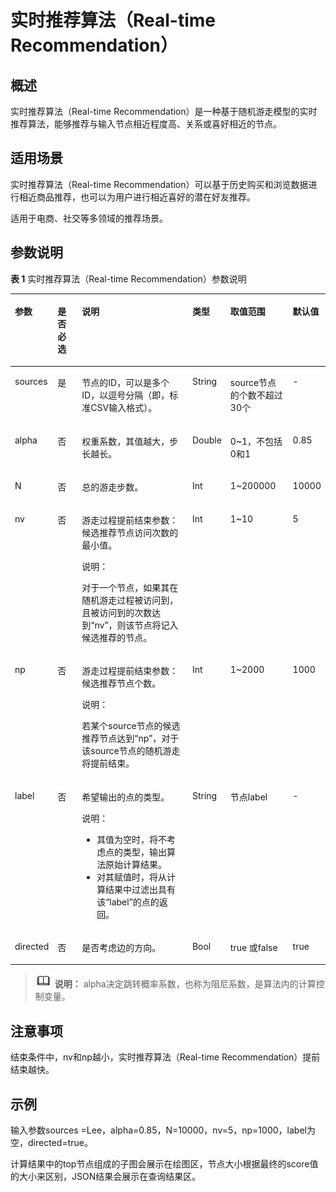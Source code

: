 # 实时推荐算法（Real-time Recommendation）<a name="ges_01_0047"></a>

## 概述<a name="section204471932366"></a>

实时推荐算法（Real-time Recommendation）是一种基于随机游走模型的实时推荐算法，能够推荐与输入节点相近程度高、关系或喜好相近的节点。

## 适用场景<a name="section3659039393823"></a>

实时推荐算法（Real-time Recommendation）可以基于历史购买和浏览数据进行相近商品推荐，也可以为用户进行相近喜好的潜在好友推荐。

适用于电商、社交等多领域的推荐场景。

## 参数说明<a name="section18154105319710"></a>

**表 1**  实时推荐算法（Real-time Recommendation）参数说明

<a name="table9438140783"></a>
<table><thead align="left"><tr id="row104385017818"><th class="cellrowborder" valign="top" width="9.525252525252524%" id="mcps1.2.7.1.1"><p id="p164384014819"><a name="p164384014819"></a><a name="p164384014819"></a>参数</p>
</th>
<th class="cellrowborder" valign="top" width="9.05050505050505%" id="mcps1.2.7.1.2"><p id="p143812016818"><a name="p143812016818"></a><a name="p143812016818"></a>是否必选</p>
</th>
<th class="cellrowborder" valign="top" width="43.04040404040404%" id="mcps1.2.7.1.3"><p id="p070711912812"><a name="p070711912812"></a><a name="p070711912812"></a>说明</p>
</th>
<th class="cellrowborder" valign="top" width="8.93939393939394%" id="mcps1.2.7.1.4"><p id="p82715505250"><a name="p82715505250"></a><a name="p82715505250"></a>类型</p>
</th>
<th class="cellrowborder" valign="top" width="21.363636363636363%" id="mcps1.2.7.1.5"><p id="p4438901986"><a name="p4438901986"></a><a name="p4438901986"></a>取值范围</p>
</th>
<th class="cellrowborder" valign="top" width="8.080808080808081%" id="mcps1.2.7.1.6"><p id="p59749194165124"><a name="p59749194165124"></a><a name="p59749194165124"></a>默认值</p>
</th>
</tr>
</thead>
<tbody><tr id="row7439180683"><td class="cellrowborder" valign="top" width="9.525252525252524%" headers="mcps1.2.7.1.1 "><p id="p167521433132020"><a name="p167521433132020"></a><a name="p167521433132020"></a>sources</p>
</td>
<td class="cellrowborder" valign="top" width="9.05050505050505%" headers="mcps1.2.7.1.2 "><p id="p17754134012201"><a name="p17754134012201"></a><a name="p17754134012201"></a>是</p>
</td>
<td class="cellrowborder" valign="top" width="43.04040404040404%" headers="mcps1.2.7.1.3 "><p id="p1398074842019"><a name="p1398074842019"></a><a name="p1398074842019"></a>节点的ID，可以是多个ID，以逗号分隔（即，标准CSV输入格式）。</p>
</td>
<td class="cellrowborder" valign="top" width="8.93939393939394%" headers="mcps1.2.7.1.4 "><p id="p192855017259"><a name="p192855017259"></a><a name="p192855017259"></a>String</p>
</td>
<td class="cellrowborder" valign="top" width="21.363636363636363%" headers="mcps1.2.7.1.5 "><p id="p18347182714232"><a name="p18347182714232"></a><a name="p18347182714232"></a>source节点的个数不超过30个</p>
</td>
<td class="cellrowborder" valign="top" width="8.080808080808081%" headers="mcps1.2.7.1.6 "><p id="p7846531165124"><a name="p7846531165124"></a><a name="p7846531165124"></a>-</p>
</td>
</tr>
<tr id="row1592512201673"><td class="cellrowborder" valign="top" width="9.525252525252524%" headers="mcps1.2.7.1.1 "><p id="p275213333204"><a name="p275213333204"></a><a name="p275213333204"></a>alpha</p>
</td>
<td class="cellrowborder" valign="top" width="9.05050505050505%" headers="mcps1.2.7.1.2 "><p id="p67544407208"><a name="p67544407208"></a><a name="p67544407208"></a>否</p>
</td>
<td class="cellrowborder" valign="top" width="43.04040404040404%" headers="mcps1.2.7.1.3 "><p id="p189801148182017"><a name="p189801148182017"></a><a name="p189801148182017"></a>权重系数，其值越大，步长越长。</p>
</td>
<td class="cellrowborder" valign="top" width="8.93939393939394%" headers="mcps1.2.7.1.4 "><p id="p228175072519"><a name="p228175072519"></a><a name="p228175072519"></a>Double</p>
</td>
<td class="cellrowborder" valign="top" width="21.363636363636363%" headers="mcps1.2.7.1.5 "><p id="p19950180162417"><a name="p19950180162417"></a><a name="p19950180162417"></a>0~1，不包括0和1</p>
</td>
<td class="cellrowborder" valign="top" width="8.080808080808081%" headers="mcps1.2.7.1.6 "><p id="p31589273165124"><a name="p31589273165124"></a><a name="p31589273165124"></a>0.85</p>
</td>
</tr>
<tr id="row1883311181175"><td class="cellrowborder" valign="top" width="9.525252525252524%" headers="mcps1.2.7.1.1 "><p id="p1375213337208"><a name="p1375213337208"></a><a name="p1375213337208"></a>N</p>
</td>
<td class="cellrowborder" valign="top" width="9.05050505050505%" headers="mcps1.2.7.1.2 "><p id="p1375484011202"><a name="p1375484011202"></a><a name="p1375484011202"></a>否</p>
</td>
<td class="cellrowborder" valign="top" width="43.04040404040404%" headers="mcps1.2.7.1.3 "><p id="p1398054852016"><a name="p1398054852016"></a><a name="p1398054852016"></a>总的游走步数。</p>
</td>
<td class="cellrowborder" valign="top" width="8.93939393939394%" headers="mcps1.2.7.1.4 "><p id="p528250182513"><a name="p528250182513"></a><a name="p528250182513"></a>Int</p>
</td>
<td class="cellrowborder" valign="top" width="21.363636363636363%" headers="mcps1.2.7.1.5 "><p id="p186981016142419"><a name="p186981016142419"></a><a name="p186981016142419"></a>1~200000</p>
</td>
<td class="cellrowborder" valign="top" width="8.080808080808081%" headers="mcps1.2.7.1.6 "><p id="p8594291165124"><a name="p8594291165124"></a><a name="p8594291165124"></a>10000</p>
</td>
</tr>
<tr id="row20365740191015"><td class="cellrowborder" valign="top" width="9.525252525252524%" headers="mcps1.2.7.1.1 "><p id="p97521333192010"><a name="p97521333192010"></a><a name="p97521333192010"></a>nv</p>
</td>
<td class="cellrowborder" valign="top" width="9.05050505050505%" headers="mcps1.2.7.1.2 "><p id="p137543409209"><a name="p137543409209"></a><a name="p137543409209"></a>否</p>
</td>
<td class="cellrowborder" valign="top" width="43.04040404040404%" headers="mcps1.2.7.1.3 "><p id="p5451359192727"><a name="p5451359192727"></a><a name="p5451359192727"></a>游走过程提前结束参数：候选推荐节点访问次数的最小值。</p>
<div class="note" id="note476272392727"><a name="note476272392727"></a><a name="note476272392727"></a><span class="notetitle"> 说明： </span><div class="notebody"><p id="p4523345092742"><a name="p4523345092742"></a><a name="p4523345092742"></a>对于一个节点，如果其在随机游走过程被访问到，且被访问到的次数达到<span class="parmname" id="parmname4979810192743"><a name="parmname4979810192743"></a><a name="parmname4979810192743"></a>“nv”</span>，则该节点将记入候选推荐的节点。</p>
</div></div>
</td>
<td class="cellrowborder" valign="top" width="8.93939393939394%" headers="mcps1.2.7.1.4 "><p id="p132805062513"><a name="p132805062513"></a><a name="p132805062513"></a>Int</p>
</td>
<td class="cellrowborder" valign="top" width="21.363636363636363%" headers="mcps1.2.7.1.5 "><p id="p11449161112417"><a name="p11449161112417"></a><a name="p11449161112417"></a>1~10</p>
</td>
<td class="cellrowborder" valign="top" width="8.080808080808081%" headers="mcps1.2.7.1.6 "><p id="p25048953165124"><a name="p25048953165124"></a><a name="p25048953165124"></a>5</p>
</td>
</tr>
<tr id="row136122160711"><td class="cellrowborder" valign="top" width="9.525252525252524%" headers="mcps1.2.7.1.1 "><p id="p14752103315207"><a name="p14752103315207"></a><a name="p14752103315207"></a>np</p>
</td>
<td class="cellrowborder" valign="top" width="9.05050505050505%" headers="mcps1.2.7.1.2 "><p id="p475454010208"><a name="p475454010208"></a><a name="p475454010208"></a>否</p>
</td>
<td class="cellrowborder" valign="top" width="43.04040404040404%" headers="mcps1.2.7.1.3 "><p id="p3663800292927"><a name="p3663800292927"></a><a name="p3663800292927"></a>游走过程提前结束参数：候选推荐节点个数。</p>
<div class="note" id="note3023786192927"><a name="note3023786192927"></a><a name="note3023786192927"></a><span class="notetitle"> 说明： </span><div class="notebody"><p id="p370529392927"><a name="p370529392927"></a><a name="p370529392927"></a>若某个source节点的候选推荐节点达到<span class="parmname" id="parmname141088329305"><a name="parmname141088329305"></a><a name="parmname141088329305"></a>“np”</span>，对于该source节点的随机游走将提前结束。</p>
</div></div>
</td>
<td class="cellrowborder" valign="top" width="8.93939393939394%" headers="mcps1.2.7.1.4 "><p id="p102865072517"><a name="p102865072517"></a><a name="p102865072517"></a>Int</p>
</td>
<td class="cellrowborder" valign="top" width="21.363636363636363%" headers="mcps1.2.7.1.5 "><p id="p744711192420"><a name="p744711192420"></a><a name="p744711192420"></a>1~2000</p>
</td>
<td class="cellrowborder" valign="top" width="8.080808080808081%" headers="mcps1.2.7.1.6 "><p id="p15699349165124"><a name="p15699349165124"></a><a name="p15699349165124"></a>1000</p>
</td>
</tr>
<tr id="row147071213274"><td class="cellrowborder" valign="top" width="9.525252525252524%" headers="mcps1.2.7.1.1 "><p id="p17524336203"><a name="p17524336203"></a><a name="p17524336203"></a>label</p>
</td>
<td class="cellrowborder" valign="top" width="9.05050505050505%" headers="mcps1.2.7.1.2 "><p id="p8754144092019"><a name="p8754144092019"></a><a name="p8754144092019"></a>否</p>
</td>
<td class="cellrowborder" valign="top" width="43.04040404040404%" headers="mcps1.2.7.1.3 "><p id="p516332493115"><a name="p516332493115"></a><a name="p516332493115"></a>希望输出的点的类型。</p>
<div class="note" id="note2265199293115"><a name="note2265199293115"></a><a name="note2265199293115"></a><span class="notetitle"> 说明： </span><div class="notebody"><a name="ul937663693135"></a><a name="ul937663693135"></a><ul id="ul937663693135"><li>其值为空时，将不考虑点的类型，输出算法原始计算结果。</li><li>对其赋值时，将从计算结果中过滤出具有该<span class="parmname" id="parmname619317093342"><a name="parmname619317093342"></a><a name="parmname619317093342"></a>“label”</span>的点的返回。</li></ul>
</div></div>
</td>
<td class="cellrowborder" valign="top" width="8.93939393939394%" headers="mcps1.2.7.1.4 "><p id="p128250162514"><a name="p128250162514"></a><a name="p128250162514"></a>String</p>
</td>
<td class="cellrowborder" valign="top" width="21.363636363636363%" headers="mcps1.2.7.1.5 "><p id="p12444161113248"><a name="p12444161113248"></a><a name="p12444161113248"></a>节点label</p>
</td>
<td class="cellrowborder" valign="top" width="8.080808080808081%" headers="mcps1.2.7.1.6 "><p id="p63687724165124"><a name="p63687724165124"></a><a name="p63687724165124"></a>-</p>
</td>
</tr>
<tr id="row946422422018"><td class="cellrowborder" valign="top" width="9.525252525252524%" headers="mcps1.2.7.1.1 "><p id="p1752133382015"><a name="p1752133382015"></a><a name="p1752133382015"></a>directed</p>
</td>
<td class="cellrowborder" valign="top" width="9.05050505050505%" headers="mcps1.2.7.1.2 "><p id="p2754104032013"><a name="p2754104032013"></a><a name="p2754104032013"></a>否</p>
</td>
<td class="cellrowborder" valign="top" width="43.04040404040404%" headers="mcps1.2.7.1.3 "><p id="p998110487206"><a name="p998110487206"></a><a name="p998110487206"></a>是否考虑边的方向。</p>
</td>
<td class="cellrowborder" valign="top" width="8.93939393939394%" headers="mcps1.2.7.1.4 "><p id="p728050152518"><a name="p728050152518"></a><a name="p728050152518"></a>Bool</p>
</td>
<td class="cellrowborder" valign="top" width="21.363636363636363%" headers="mcps1.2.7.1.5 "><p id="p1944117118247"><a name="p1944117118247"></a><a name="p1944117118247"></a>true 或false</p>
</td>
<td class="cellrowborder" valign="top" width="8.080808080808081%" headers="mcps1.2.7.1.6 "><p id="p58432040165124"><a name="p58432040165124"></a><a name="p58432040165124"></a>true</p>
</td>
</tr>
</tbody>
</table>

>![](public_sys-resources/icon-note.gif) **说明：** 
>alpha决定跳转概率系数，也称为阻尼系数，是算法内的计算控制变量。

## 注意事项<a name="section3956161017109"></a>

结束条件中，nv和np越小，实时推荐算法（Real-time Recommendation）提前结束越快。

## 示例<a name="section9539286457"></a>

输入参数sources =Lee，alpha=0.85，N=10000，nv=5，np=1000，label为空，directed=true。

计算结果中的top节点组成的子图会展示在绘图区，节点大小根据最终的score值的大小来区别，JSON结果会展示在查询结果区。

